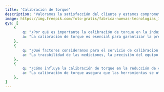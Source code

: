 ```yaml
---
title: 'Calibración de torque'
description: 'Valoramos la satisfacción del cliente y estamos comprometidos en brindar soluciones que marquen la diferencia en su industria.'
image: https://img.freepik.com/foto-gratis/fabrica-nuevas-tecnologias_1098-13994.jpg
qya: [
    {
        q: "¿Por qué es importante la calibración de torque en la industria general?",
        a: "La calibración de torque es esencial para garantizar la precisión, calidad y seguridad en la producción, evitando problemas como la fijación insuficiente o excesiva que pueden llevar a fallos en productos y pérdida de eficiencia.",
    },
    {
        q: "¿Qué factores consideramos para el servicio de calibración de torque?",
        a: "La trazabilidad de las mediciones, la precisión del equipo de calibración, la frecuencia de calibración y la experiencia del proveedor de servicios para asegurar resultados confiables. Nuestro servicio de calibración cumple con las normativas y regulaciones aplicables en su industria. Mantenemos registros detallados y documentación para respaldar su cumplimiento.",
    },
    {
        q: "¿Cómo influye la calibración de torque en la reducción de costos y el aumento de la calidad en la producción?",
        a: "La calibración de torque asegura que las herramientas se utilicen correctamente, evitando aprietes incorrectos que pueden causar retrabajos y desperdicios de material, lo que ahorra costos y mejora la calidad.",
    },
]
---
```


